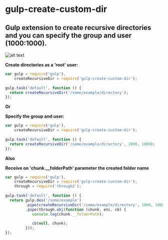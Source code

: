 # gulp-create-custom-dir
## Gulp extension to create recursive directories and you can specify the group and user (1000:1000).

![alt text](https://travis-ci.org/chadsfatherlali/gulp-create-custom-dir.svg?branch=master "Travis CI")

**Create directories as a 'root' user:**

```javascript
var gulp = require('gulp'),
    createRecursiveDir = require('gulp-create-custom-dir');
    
gulp.task('default', function () {
  return createRecursiveDir('/some/example/directory'); 
});
```

**Or**

**Specify the group and user:**

```javascript
var gulp = require('gulp'),
    createRecursiveDir = require('gulp-create-custom-dir');
    
gulp.task('default', function () {
  return createRecursiveDir('/some/example/directory', 1000, 1000); 
});
```

**Also**

**Receive on 'chunk.__folderPath' parameter the created folder name**

```javascript
var gulp = require('gulp'),
    createRecursiveDir = require('gulp-create-custom-dir'),
    through = require('through2');
    
gulp.task('default', function () {
  return gulp.des('/some/example')
         .pipe(createRecursiveDir('/some/example/directory', 1000, 1000))
         .pipe(through.obj(function (chunk, enc, cb) {
            console.log(chunk.__folderPath);
            
            cb(null, chunk);
         }));
});
```

